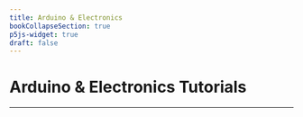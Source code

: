 ```yaml
---
title: Arduino & Electronics
bookCollapseSection: true
p5js-widget: true
draft: false
---
```


# Arduino & Electronics Tutorials

---


